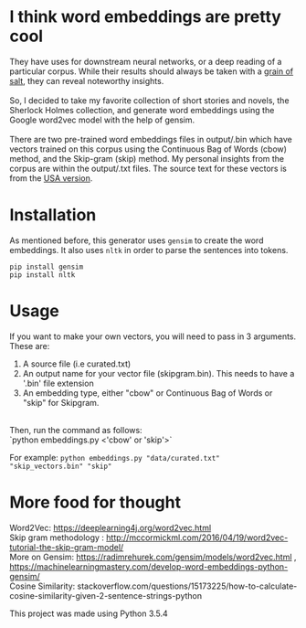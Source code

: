# I think word embeddings are pretty cool

They have uses for downstream neural networks, or a deep reading of a particular corpus. While their results should always be taken with a [grain of salt](https://mimno.infosci.cornell.edu/info3350/readings/antoniak.pdf), they can reveal noteworthy insights.
<br><br>
So, I decided to take my favorite collection of short stories and novels, the Sherlock Holmes collection, and generate word embeddings using the Google word2vec model with the help of gensim. 
<br><br>
There are two pre-trained word embeddings files in output/.bin which have vectors trained on this corpus using the Continuous Bag of Words (cbow) method, and the Skip-gram (skip) method. My personal insights from the corpus are within the output/.txt files. The source text for these vectors is from the [USA version](https://sherlock-holm.es/ascii/). 

# Installation

As mentioned before, this generator uses `gensim` to create the word embeddings. It also uses `nltk` in order to parse the sentences into tokens.

`pip install gensim`
<br>
`pip install nltk`

# Usage

If you want to make your own vectors, you will need to pass in 3 arguments. These are:
<br>
1. A source file (i.e curated.txt)
2. An output name for your vector file (skipgram.bin). This needs to have a '.bin' file extension
3. An embedding type, either "cbow" or Continuous Bag of Words or "skip" for Skipgram.
<br>    
Then, run the command as follows:<br>
`python embeddings.py <source_file> <output_name.bin> <'cbow' or 'skip'>`

For example:
`python embeddings.py "data/curated.txt" "skip_vectors.bin" "skip"`

# More food for thought

Word2Vec: https://deeplearning4j.org/word2vec.html
<br>
Skip gram methodology : http://mccormickml.com/2016/04/19/word2vec-tutorial-the-skip-gram-model/
<br>
More on Gensim: https://radimrehurek.com/gensim/models/word2vec.html , https://machinelearningmastery.com/develop-word-embeddings-python-gensim/
<br>
Cosine Similarity: stackoverflow.com/questions/15173225/how-to-calculate-cosine-similarity-given-2-sentence-strings-python 
<br>


This project was made using Python 3.5.4
